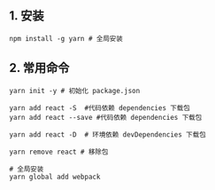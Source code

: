 ## 1. 安装

```shell
npm install -g yarn # 全局安装
```

## 2. 常用命令

```shell
yarn init -y # 初始化 package.json

yarn add react -S  #代码依赖 dependencies 下载包
yarn add react --save #代码依赖 dependencies 下载包

yarn add react -D  # 环境依赖 devDependencies 下载包

yarn remove react # 移除包

# 全局安装
yarn global add webpack
```

